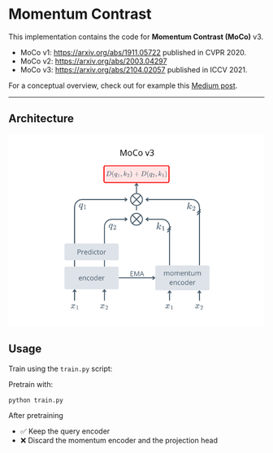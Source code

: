 # Momentum Contrast

This implementation contains the code for **Momentum Contrast (MoCo)** v3.
- MoCo v1: https://arxiv.org/abs/1911.05722 published in CVPR 2020.
- MoCo v2: https://arxiv.org/abs/2003.04297
- MoCo v3: https://arxiv.org/abs/2104.02057 published in ICCV 2021.

For a conceptual overview, check out for example this [Medium post](https://medium.com/data-science/from-moco-v1-to-v3-towards-building-a-dynamic-dictionary-for-self-supervised-learning-part-1-745dc3b4e861).

---

## Architecture

![Momentum Contrast v3 architecture diagram](../../images/MoCo.png)


## Usage

Train using the `train.py` script:

Pretrain with:

```bash
python train.py 
```

After pretraining
- ✅ Keep the query encoder
- ❌ Discard the momentum encoder and the projection head
